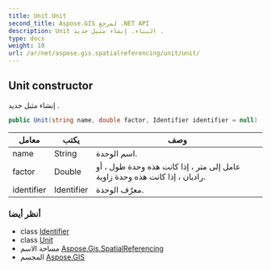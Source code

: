 ```yaml
---
title: Unit.Unit
second_title: Aspose.GIS لمرجع .NET API
description: Unit البناء. إنشاء مثيل جديد .
type: docs
weight: 10
url: /ar/net/aspose.gis.spatialreferencing/unit/unit/
---
```

## Unit constructor

إنشاء مثيل جديد .

```csharp
public Unit(string name, double factor, Identifier identifier = null)
```

| معامل | يكتب | وصف |
| --- | --- | --- |
| name | String | اسم الوحدة. |
| factor | Double | عامل إلى متر ، إذا كانت هذه وحدة طول ، أو راديان ، إذا كانت هذه وحدة زاوية. |
| identifier | Identifier | معرّف الوحدة. |

### أنظر أيضا

* class [Identifier](../../identifier/)
* class [Unit](../)
* مساحة الاسم [Aspose.Gis.SpatialReferencing](../../unit/)
* المجسم [Aspose.GIS](../../../)


